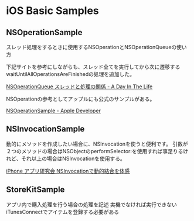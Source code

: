 # iOS Basic Samples

## NSOperationSample
スレッド処理をするときに使用するNSOperationとNSOperationQueueの使い方

下記サイトを参考にしながらも、スレッド全てを実行してから次に遷移するwaitUntilAllOperationsAreFinishedの処理を追加した。

[NSOperationQueue スレッドと処理の関係 - A Day In The Life](http://d.hatena.ne.jp/glass-_-onion/20110527/1306499056)

NSOperationの参考としてアップルにも公式のサンプルがある。

[NSOperationSample - Apple Developer](https://developer.apple.com/library/mac/samplecode/NSOperationSample/Introduction/Intro.html)

## NSInvocationSample
動的にメソッドを作成したい場合に、NSInvocationを使うと便利です。
引数が２つのメソッドの場合はNSObjectのperformSelector:を使用すれば事足りるけれど、それ以上の場合はNSInvocationを使用する。

[iPhone アプリ研究会 NSInvocationで動的結合を体感](http://appteam.blog114.fc2.com/blog-entry-97.html)

## StoreKitSample
アプリ内で購入処理を行う場合の処理を記述
実機でなければ実行できない
iTunesConnectでアイテムを登録する必要がある
